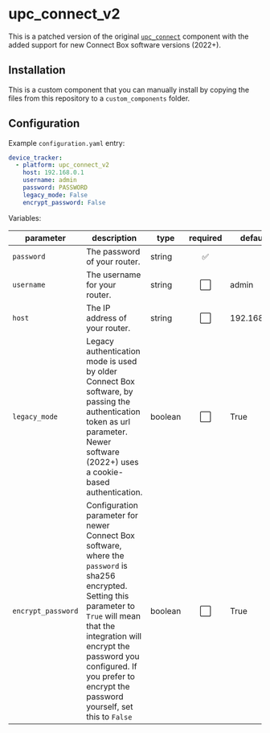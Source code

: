 # upc_connect_v2

This is a patched version of the original [`upc_connect`](https://www.home-assistant.io/integrations/upc_connect/) component with the added support for new Connect Box software versions (2022+).

## Installation

This is a custom component that you can manually install by copying the files from this repository to a `custom_components` folder.

## Configuration

Example `configuration.yaml` entry:

```yaml
device_tracker:
  - platform: upc_connect_v2
    host: 192.168.0.1
    username: admin
    password: PASSWORD
    legacy_mode: False
    encrypt_password: False
```

Variables:

|parameter|description|type|required|default|
---|---|---|:---:|---
`password` | The password of your router. | string | :white_check_mark: |
`username` | The username for your router. | string | :white_large_square: | admin
`host` | The IP address of your router. | string | :white_large_square: | 192.168.0.1
`legacy_mode` | Legacy authentication mode is used by older Connect Box software, by passing the authentication token as url parameter. Newer software (2022+) uses a cookie-based authentication. | boolean | :white_large_square: | True
`encrypt_password` | Configuration parameter for newer Connect Box software, where the `password` is sha256 encrypted. Setting this parameter to `True` will mean that the integration will encrypt the password you configured. If you prefer to encrypt the password yourself, set this to `False` | boolean | :white_large_square: | True

